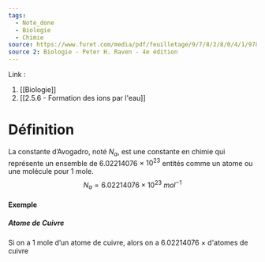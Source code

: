 ```yaml
---
tags:
  - Note_done
  - Biologie
  - Chimie
source: https://www.furet.com/media/pdf/feuilletage/9/7/8/2/8/0/4/1/9782804184582.pdf
source 2: Biologie - Peter H. Raven - 4e édition
---
```


Link : 
1. [[Biologie]]
2. [[2.5.6 - Formation des ions par l'eau]]

# Définition
La constante d’Avogadro, noté $N_{a}$, est une constante en chimie qui représente un ensemble de 6.02214076 × $10^{23}$ entités comme un atome ou une molécule pour 1 mole. 
$$N_a = 6.02214076 × 10^{23}\ mol^{-1}$$
#### Exemple
##### Atome de Cuivre
Si on a 1 mole d’un atome de cuivre, alors on a 6.02214076 ×  d'atomes de cuivre 